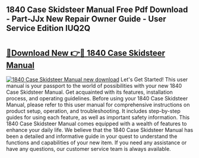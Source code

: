 ## 1840 Case Skidsteer Manual Free Pdf Download - Part-JJx New Repair Owner Guide - User Service Edition IUQ2Q

# <h2><a href="http://bc91090.oget.top/?id=1840+Case+Skidsteer+Manual">🔗Download New 👉🔴 1840 Case Skidsteer Manual</a></h2>

[![1840 Case Skidsteer Manual new download](https://i.imgur.com/5g1atiW.png)](http://bc91090.oget.top/?id=1840+Case+Skidsteer+Manual)
Let's Get Started! This user manual is your passport to the world of possibilities with your new 1840 Case Skidsteer Manual. Get acquainted with its features, installation process, and operating guidelines. Before using your 1840 Case Skidsteer Manual, please refer to this user manual for comprehensive instructions on product setup, operation, and troubleshooting. It includes step-by-step guides for using each feature, as well as important safety information. This 1840 Case Skidsteer Manual comes equipped with a wealth of features to enhance your daily life. We believe that the 1840 Case Skidsteer Manual has been a detailed and informative guide in your quest to understand the functions and capabilities of your new item. If you need any assistance or have any questions, our customer service team is always available.
